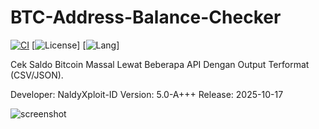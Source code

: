 # BTC-Address-Balance-Checker

[![CI](https://img.shields.io/github/actions/workflow/status/NaldyXploit-ID/BTC-Address-Balance-Checker/python.yml?branch=master&label=build)](https://github.com/NaldyXploit-ID/BTC-Address-Balance-Checker/actions)
[![License](https://img.shields.io/github/license/NaldyXploit-ID/BTC-Address-Balance-Checker)]
[![Lang](https://img.shields.io/github/languages/top/NaldyXploit-ID/BTC-Address-Balance-Checker)]

Cek Saldo Bitcoin Massal Lewat Beberapa API Dengan Output Terformat (CSV/JSON).

Developer: NaldyXploit-ID
Version: 5.0-A+++
Release: 2025-10-17

![screenshot](.github/assets/screenshot.png)

